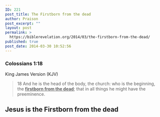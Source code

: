 ```yaml
---
ID: 221
post_title: The Firstborn from the dead
author: Praison
post_excerpt: ""
layout: post
permalink: >
  https://biblerevelation.org/2014/03/the-firstborn-from-the-dead/
published: true
post_date: 2014-03-30 10:52:56
---
```

<div>
<h3>Colossians 1:18</h3>
King James Version (KJV)

</div>
<div>
<blockquote>18 And he is the head of the body, the church: who is the beginning, the <span style="text-decoration: underline;"><strong>firstborn from the dead</strong></span>; that in all things he might have the preeminence.</blockquote>
<h2>Jesus is the Firstborn from the dead</h2>
&nbsp;

</div>